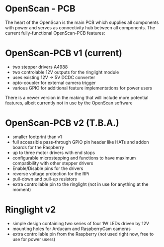 # OpenScan - PCB

The heart of the OpenScan is the main PCB which supplies all components with power and serves as connectivity hub between all components. The current fully-functional OpenScan-PCB features:

# OpenScan-PCB v1 (current)
- two stepper drivers A4988
- two controlable 12V outputs for the ringlight module
- uses existing 12V -> 5V DCDC converter
- opto-coupler for external camera trigger
- various GPIO for additional feature implementations for power users

There is a newer version in the making that will include more potential features, albeit currently not in use by the OpenScan software

# OpenScan-PCB v2 (T.B.A.)
- smaller footprint than v1
- full accessible pass-through GPIO pin header like HATs and addon boards for the Raspberry
- up to three motor drivers with end stops
- configurable microstepping and functions to have maximum compatibility with other stepper drivers
- Enable/Disable pins for the drivers
- reverse voltage protection for the RPi
- pull-down and pull-up resistors
- extra controllable pin to the ringlight (not in use for anything at the moment)

# Ringlight v2
- simple design containing two series of four 1W LEDs driven by 12V 
- mounting holes for Arducam and RaspberryCam cameras
- extra controllable pin from the Raspberry (not used right now, free to use for power users)
